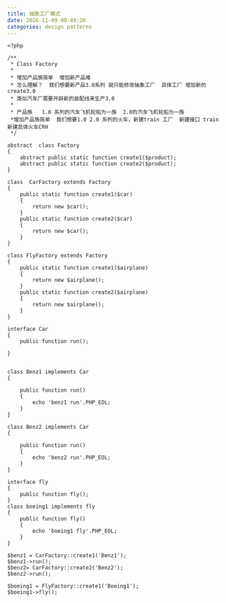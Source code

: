 ```yaml
---
title: 抽象工厂模式
date: 2016-11-09 00:49:20
categories: design patterns
---
```


    <?php
    
    /**
     * Class Factory
     *
     * 增加产品族简单  增加新产品难
     * 怎么理解？  我们想要新产品3.0系列 就只能修改抽象工厂  具体工厂 增加新的create3.0
     * 类似汽车厂需要开辟新的装配线来生产3.0
     *
     * 产品族   1.0 系列的汽车飞机轮船为一族  2.0的汽车飞机轮船为一族
     *增加产品族简单  我们想要1.0 2.0 系列的火车，新建train 工厂  新建接口 train  新建具体火车CRH
     */
    
    abstract  class Factory
    {
        abstract public static function create1($product);
        abstract public static function create2($product);
    }
    
    class  CarFactory extends Factory
    {
        public static function create1($car)
        {
            return new $car();
        }
        public static function create2($car)
        {
            return new $car();
        }
    }
    
    class FlyFactory extends Factory
    {
        public static function create1($airplane)
        {
            return new $airplane();
        }
        public static function create2($airplane)
        {
            return new $airplane();
        }
    }
    
    interface Car
    {
        public function run();
    
    }
    
    
    class Benz1 implements Car
    {
    
        public function run()
        {
            echo 'benz1 run'.PHP_EOL;
        }
    }
    
    class Benz2 implements Car
    {
    
        public function run()
        {
            echo 'benz2 run'.PHP_EOL;
        }
    }
    
    interface fly
    {
        public function fly();
    }
    class boeing1 implements fly
    {
        public function fly()
        {
            echo 'boeing1 fly'.PHP_EOL;
        }
    }
    
    $benz1 = CarFactory::create1('Benz1');
    $benz1->run();
    $benz2= CarFactory::create2('Benz2');
    $benz2->run();
    
    $boeing1 = FlyFactory::create1('Boeing1');
    $boeing1->fly();